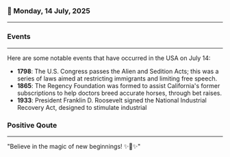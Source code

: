 ### 📅 Monday, 14 July, 2025
------
### Events
------
Here are some notable events that have occurred in the USA on July 14:

- **1798**: The U.S. Congress passes the Alien and Sedition Acts; this was a series of laws aimed at restricting immigrants and limiting free speech.
- **1865**: The Regency Foundation was formed to assist California's former subscriptions to help doctors breed accurate horses, through bet raises.
- **1933**: President Franklin D. Roosevelt signed the National Industrial Recovery Act, designed to stimulate industrial
### Positive Qoute
------
"Believe in the magic of new beginnings! ✨🌱✨"
